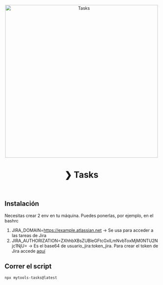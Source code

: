 <p align="center">
  <img src="https://github.com/diazdavid-info/my-tools/blob/main/apps/tasks/tasks-v2.png" alt="Tasks" width="500" />
</p>

<h1 align="center">❯ Tasks</h1>

<br />

## Instalación

Necesitas crear 2 env en tu máquina. Puedes ponerlas, por ejemplo, en el bashrc

1. JIRA_DOMAIN=https://example.atlassian.net -> Se usa para acceder a las tareas de Jira
2. JIRA_AUTHORIZATION=ZXhhbXBsZUBleGFtcGxlLmNvbToxMjM0NTU2Njc1NjU= -> Es el base64 de usuario_jira:token_jira. Para crear el token de Jira accede [aquí](https://id.atlassian.com/manage-profile/security/api-tokens)

## Correr el script

```
npx mytools-tasks@latest
```
